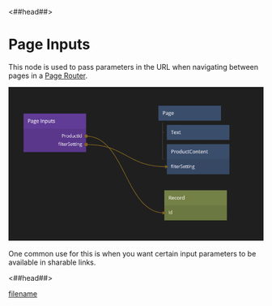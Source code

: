 <##head##>

# Page Inputs

This node is used to pass parameters in the URL when navigating between pages in a [Page Router](/nodes/navigation/page-router/).

<div class="ndl-image-with-background l">

![](./page-inputs.png)

</div>

One common use for this is when you want certain input parameters to be available in sharable links.

<##head##>

[filename](../common-navigation/page-inputs/README.md ':include')

<span style="display:none"><##output:pm-\*##>A page parameter that will be available as an input on any **Navigate** node that navigates to its associated **Page**.<##output##></span>
